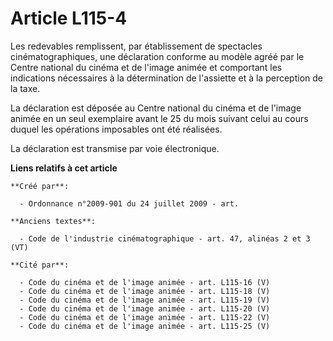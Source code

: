 # Article L115-4

Les redevables remplissent, par établissement de spectacles cinématographiques, une déclaration conforme au modèle agréé par
le Centre national du cinéma et de l'image animée et comportant les indications nécessaires à la détermination de l'assiette
et à la perception de la taxe.

La déclaration est déposée au Centre national du cinéma et de l'image animée en un seul exemplaire avant le 25 du mois
suivant celui au cours duquel les opérations imposables ont été réalisées.

La déclaration est transmise par voie électronique.

**Liens relatifs à cet article**

	**Créé par**:

	  - Ordonnance n°2009-901 du 24 juillet 2009 - art.

	**Anciens textes**:

	  - Code de l'industrie cinématographique - art. 47, alinéas 2 et 3 (VT)

	**Cité par**:

	  - Code du cinéma et de l'image animée - art. L115-16 (V)
	  - Code du cinéma et de l'image animée - art. L115-18 (V)
	  - Code du cinéma et de l'image animée - art. L115-19 (V)
	  - Code du cinéma et de l'image animée - art. L115-20 (V)
	  - Code du cinéma et de l'image animée - art. L115-22 (V)
	  - Code du cinéma et de l'image animée - art. L115-25 (V)
